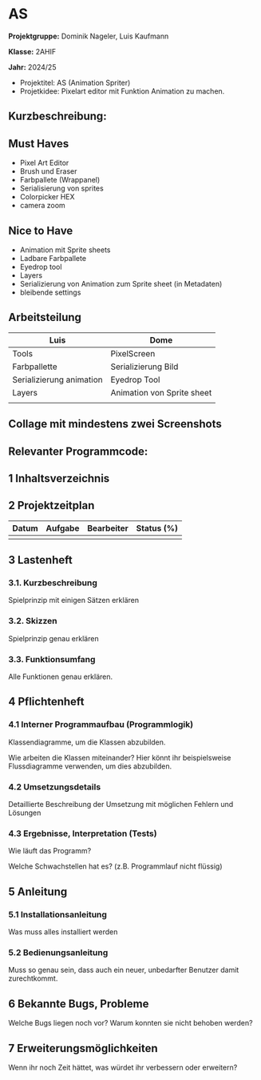 # AS

**Projektgruppe:** Dominik Nageler, Luis Kaufmann

**Klasse:** 2AHIF

**Jahr:** 2024/25


- Projektitel: AS (Animation Spriter)
- Projetkidee: Pixelart editor mit Funktion Animation zu machen.


## Kurzbeschreibung:

## Must Haves 

- Pixel Art Editor
- Brush und Eraser
- Farbpallete (Wrappanel)
- Serialisierung von sprites
- Colorpicker HEX
- camera zoom

## Nice to Have

- Animation mit Sprite sheets
- Ladbare Farbpallete
- Eyedrop tool
- Layers
- Serializierung von Animation zum Sprite sheet (in Metadaten)
- bleibende settings

## Arbeitsteilung

| Luis                     | Dome                       |
| ------------------------ | -------------------------- |
| Tools                    | PixelScreen                |
| Farbpallette             | Serializierung Bild        |
| Serializierung animation | Eyedrop Tool               |
| Layers                   | Animation von Sprite sheet |
|                          |                            |


## Collage mit mindestens zwei Screenshots

## Relevanter Programmcode:


## 1 Inhaltsverzeichnis

## 2 Projektzeitplan

| Datum | Aufgabe | Bearbeiter | Status (%) |
| ----- | ------- | ---------- | ---------- |
|       |         |            |            |


## 3 Lastenheft

### 3.1. Kurzbeschreibung

Spielprinzip mit einigen Sätzen erklären

### 3.2. Skizzen

Spielprinzip genau erklären

### 3.3. Funktionsumfang

Alle Funktionen genau erklären.

## 4 Pflichtenheft

### 4.1 Interner Programmaufbau (Programmlogik)

Klassendiagramme, um die Klassen abzubilden.

Wie arbeiten die Klassen miteinander? Hier könnt ihr beispielsweise Flussdiagramme verwenden, um dies abzubilden.

### 4.2 Umsetzungsdetails

Detaillierte Beschreibung der Umsetzung mit möglichen Fehlern und Lösungen

### 4.3 Ergebnisse, Interpretation (Tests)

Wie läuft das Programm?

Welche Schwachstellen hat es? (z.B. Programmlauf nicht flüssig)

## 5 Anleitung

### 5.1 Installationsanleitung

Was muss alles installiert werden

### 5.2 Bedienungsanleitung

Muss so genau sein, dass auch ein neuer, unbedarfter Benutzer damit zurechtkommt.

## 6 Bekannte Bugs, Probleme

Welche Bugs liegen noch vor? Warum konnten sie nicht behoben werden?

## 7 Erweiterungsmöglichkeiten

Wenn ihr noch Zeit hättet, was würdet ihr verbessern oder erweitern?